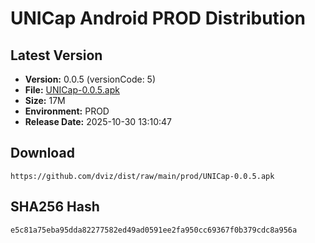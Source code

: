 # UNICap Android PROD Distribution

## Latest Version

- **Version:** 0.0.5 (versionCode: 5)
- **File:** [UNICap-0.0.5.apk](UNICap-0.0.5.apk)
- **Size:** 17M
- **Environment:** PROD
- **Release Date:** 2025-10-30 13:10:47

## Download

```
https://github.com/dviz/dist/raw/main/prod/UNICap-0.0.5.apk
```

## SHA256 Hash

```
e5c81a75eba95dda82277582ed49ad0591ee2fa950cc69367f0b379cdc8a956a
```
